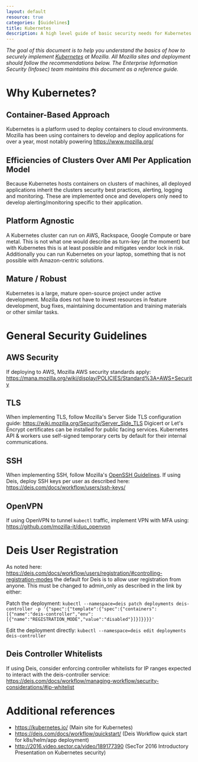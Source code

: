 ```yaml
---
layout: default
resource: true
categories: [Guidelines]
title: Kubernetes
description: A high level guide of basic security needs for Kubernetes
---
```


*The goal of this document is to help you understand the basics of how to securely implement [Kubernetes](https://kubernetes.io/docs/) at Mozilla.
All Mozilla sites and deployment should follow the recommendations below.
The Enterprise Information Security (Infosec) team maintains this document as a reference guide.*


# Why Kubernetes?
## Container-Based Approach
Kubernetes is a platform used to deploy containers to cloud environments. Mozilla has been using containers to develop and deploy applications for over a year, most notably powering <https://www.mozilla.org/>

## Efficiencies of Clusters Over AMI Per Application Model
Because Kubernetes hosts containers on clusters of machines, all deployed applications inherit the clusters security best practices, alerting, logging and monitoring. These are implemented once and developers only need to develop alerting/monitoring specific to their application.

## Platform Agnostic
A Kubernetes cluster can run on AWS, Rackspace, Google Compute or bare metal. This is not what one would describe as turn-key (at the moment) but with Kubernetes this is at least possible and mitigates vendor lock in risk. Additionally you can run Kubernetes on your laptop, something that is not possible with Amazon-centric solutions.

## Mature / Robust
Kubernetes is a large, mature open-source project under active development. Mozilla does not have to invest resources in feature development, bug fixes, maintaining documentation and training materials or other similar tasks.

# General Security Guidelines
## AWS Security
If deploying to AWS, Mozilla AWS security standards apply: <https://mana.mozilla.org/wiki/display/POLICIES/Standard%3A+AWS+Security>

## TLS
When implementing TLS, follow Mozilla's Server Side TLS configuration guide: <https://wiki.mozilla.org/Security/Server_Side_TLS> Digicert or Let's Encrypt certificates can be installed for public facing services. Kubernetes API & workers use self-signed temporary certs by default for their internal communications.

## SSH
When implementing SSH, follow Mozilla's [OpenSSH Guidelines](openssh). If using Deis, deploy SSH keys per user as described here: <https://deis.com/docs/workflow/users/ssh-keys/>

## OpenVPN
If using OpenVPN to tunnel `kubectl` traffic, implement VPN with MFA using: <https://github.com/mozilla-it/duo_openvpn>

# Deis User Registration

As noted here: <https://deis.com/docs/workflow/users/registration/#controlling-registration-modes> the default for Deis is to allow user registration from anyone. This must be changed to admin\_only as described in the link by either:

Patch the deployment:
`kubectl --namespace=deis patch deployments deis-controller -p '{"spec":{"template":{"spec":{"containers":[{"name":"deis-controller","env":[{"name":"REGISTRATION_MODE","value":"disabled"}]}]}}}}'`

Edit the deployment directly:
`kubectl --namespace=deis edit deployments deis-controller`

## Deis Controller Whitelists

If using Deis, consider enforcing controller whitelists for IP ranges expected to interact with the deis-controller service: <https://deis.com/docs/workflow/managing-workflow/security-considerations/#ip-whitelist>

# Additional references

- <https://kubernetes.io/> (Main site for Kubernetes)
- <https://deis.com/docs/workflow/quickstart/> (Deis Workflow quick start for k8s/helm/app deployment)
- <http://2016.video.sector.ca/video/189177390> (SecTor 2016 Introductory Presentation on Kubernetes security)
